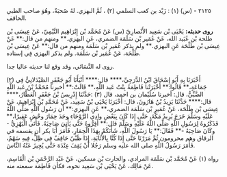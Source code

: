 ٢١٢٥ - (س) (١) : زَيْد بن كعب السلمي (٢) ، ثُمَّ البهزي. لهُ صُحبَةٌ، وهُوَ صاحب الظبي الحاقف.

**روى حديثه:** يَحْيَى بْن سَعِيد الأَنْصارِيّ (س) عَنْ مُحَمَّد بْن إِبْرَاهِيم التَّيْمِيّ، عَنْ عِيسَى بْن طلحة بْن عُبَيد الله، عَنْ عُمَير بْن سَلَمَة الضمري، عَنِ البهزي.** ومنهم من قال:** عَنْ عِيسَى بْن طَلْحَة عَنِ البهزي.** ولم يذكر عُمَير بْن سَلَمَة ومنهم من قال:** عَنْ عِيسَى بْن طَلْحَة، عَنْ عُمَير بْن سَلَمَة. ولم يذكر البهزي فِي إسناده.

روى له النَّسَائي، وقد وقع لنا حديثه عاليا جدا.

(٢) أَخْبَرَنَا بِهِ أَبُو إِسْحَاقَ ابْنُ الدَّرَجِيِّ،**** قال:**** أَنْبَأَنَا أَبُو جَعْفَرٍ الصَّيْدَلانِيُّ فِي جَمَاعَةٍ،** قَالُوا:** أَخْبَرَتْنا فَاطِمَةُ بِنْتُ عَبد اللَّهِ،** قَالَتْ:** أخبرنا مُحَمَّدُ بْنُ عَبد اللَّهِ الضَّبِّيُّ، قال: أخبرنا سُلَيْمان بن احمد، قال (٣) :حَدَّثَنَا إِدْرِيسُ بْنُ جَعْفَرٍ الْعَطَّارُ،**** قال:**** حَدَّثَنَا يَزِيدُ بْنُ هَارُونَ، قال: أَخْبَرَنَا يَحْيَى بْنُ سَعِيد، عَنْ مُحَمَّدِ بْنِ إِبْرَاهِيمَ، عَنْ عِيسَى بْن طَلْحَة، عَنْ عُمَير بْن سَلَمَة الضمري،** عَنِ البهزي:** أن رَسُول اللَّهِ صَلَّى اللَّهُ عَلَيْهِ وسَلَّمَ خَرَجَ يُرِيدُ مَكَّةَ، حَتَّى إِذَا كَانَ بِبَعْضِ وادِي الرَّوْحَاءِ وجَدَ حِمَارَ وحْشٍ عَقِيرًا،** فَذَكَرُوهُ لِرَسُولِ اللَّهِ صَلَّى اللَّهُ عَلَيْهِ وسَلَّمَ قال:** أَقِرُّوهُ حَتَّى يَأْتِيَ صَاحِبَهُ. فَأَتَى الْبَهْزِيُّ - وكَانَ صَاحِبَهُ -** فَقَالَ:** يَا رَسُولَ اللَّهِ، شَأْنَكُمْ بِهَذَا الْحِمَارِ، فَأَمَرَ أَبَا بكر أن يقسمه في الرقاق وهم محرومون ثُمَّ مَرَرْنَا حَتَّى إِذَا كُنَّا بِالأُثَايَةِ، إِذَا ظَبْيٌ حَاقِفٌ فِي ظِلٍّ، فِيهِ سَهْمٌ، فَأَمَرَ رَسُولُ اللَّهِ صلى الله عليه وسلم رَجُلا أَنْ يَقِفَ عِنْدَهَ حَتَّى يُجِيزَ عَنْهُ النَّاسَ.

رواه (١) عَنْ مُحَمَّد بْن سَلَمَة المرادي، والحارث بْن مسكين، عَنْ عَبْد الرَّحْمَنِ بْن الْقَاسِم، عَنْ مَالِك، عَنْ يَحْيَى بْن سَعِيد نحوه، فكأن فَاطِمَة سمعته منه.